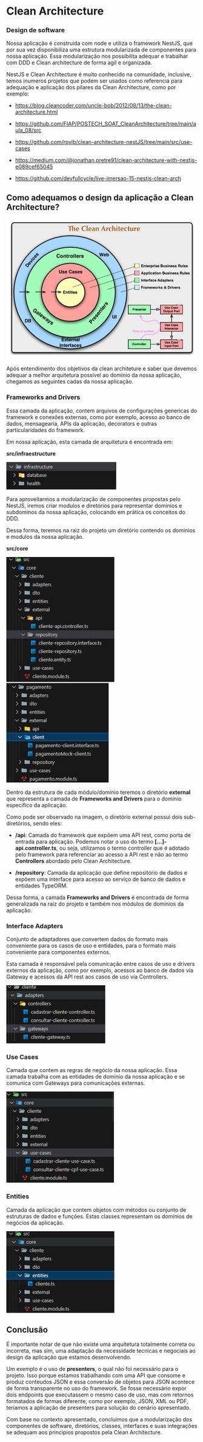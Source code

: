 # Clean Architecture
### Design de software

Nossa aplicação é construida com node e utiliza o framework NestJS, que por sua vez disponibiliza uma estrutura modularizada de componentes para nossa aplicação.
Essa modularização nos possibilita adequar e trabalhar com DDD e Clean architecture de forma agil e organizada.

NestJS e Clean Architecture é muito conhecido na comunidade, inclusive, temos inumeros projetos que podem ser usados como referencia para adequação e aplicação dos pilares da Clean Architecture, como por exemplo:

* https://blog.cleancoder.com/uncle-bob/2012/08/13/the-clean-architecture.html

* https://github.com/FIAP/POSTECH_SOAT_CleanArchitecture/tree/main/aula_08/src

* https://github.com/royib/clean-architecture-nestJS/tree/main/src/use-cases

* https://medium.com/@jonathan.pretre91/clean-architecture-with-nestjs-e089cef65045

* https://github.com/devfullcycle/live-imersao-15-nestjs-clean-arch


## Como adequamos o design da aplicação a Clean Architecture? 

![arq](clean-architecture.png)

Após entendimento dos objetivos da clean architeture e saber que devemos adequar a melhor arquitetura possível ao dominio da nossa aplicação, chegamos as seguintes cadas da nossa aplicação.

### Frameworks and Drivers

Essa camada da aplicação, contem arquivos de configurações genericas do framework e conexões externas, como por exemplo, acesso ao banco de dados, mensagearia, APIs da aplicação, decorators e outras particularidades do framework.

Em nossa aplicação, esta camada de arquitetura é encontrada em:

**src/infraestructure**

![infraestructure](frameworks-drivers.png)

Para aproveitarmos a modularização de componentes propostas pelo NestJS, iremos criar modulos e diretórios para representar dominios e subdominos da nossa aplicação, colocando em prática os conceitos do DDD.

Dessa forma, teremos na raiz do projeto um diretório contendo os dominios e modulos da nossa aplicação.

**src/core**

![modulos](modulos.png)
![modulos](modulo-pagamento.png)


Dentro da estrutura de cada módulo/domínio teremos o diretório **external** que representa a camada de **Frameworks and Drivers** para o dominio especifico da aplicação.

Como pode ser observado na imagem, o diretório external possui dois sub-diretórios, sendo eles:

* **/api**: Camada do framework que expõem uma API rest, como porta de entrada para aplicação. Podemos notar o uso do termo **[...]-api.controller.ts**, ou seja, utilizamos o termo controller que é adotado pelo framework para referenciar ao acesso a API rest e não ao termo **Controllers** abordado pelo Clean Architecture.

* **/repository**: Camada da aplicação que define repositório de dados e expõem uma interface para acesso ao serviço de banco de dados e entidades TypeORM.

Dessa forma, a camada **Frameworks and Drivers** é encontrada de forma generalizada na raiz do projeto e também nos módulos de dominios da aplicação.



### Interface Adapters

Conjunto de adaptadores que convertem dados do formato mais conveniente para os casos de uso e entidades, para o formato mais conveniente para componentes externos.

Esta camada é responsável pela comunicação entre casos de uso e drivers externos da aplicação, como por exemplo, acessos ao banco de dados via Gateway e acessos da API rest aos casos de uso via Controllers.

![adapters](adapters.png)

### Use Cases

Camada que contem as regras de negócio da nossa aplicação. Essa camada trabalha com as entidades de dominio da nossa aplicação e se comunica com Gateways para comunicações externas.

![use-case](use-case.png)

### Entities

Camada da aplicação que contem objetos com métodos ou conjunto de estruturas de dados e funções. Estas classes representam os domínios de negócios da aplicação.

![entities](entities.png)

## Conclusão

É importante notar de que não existe uma arquitetura totalmente correta ou incorreta, mas sim, uma adaptação da necessidade tecnicas e negociais ao design da aplicação que estamos desenvolvendo.

Um exemplo é o uso de **presenters**, o qual não foi necessário para o projeto. Isso porque estamos trabalhando com uma API que consome e produz conteudos JSON e essa conversão de objetos para JSON acontece de forma transparente no uso do framework. Se fosse necessário expor dois endpoints que executassem o mesmo caso de uso, mas com retornos formatados de formas diferente, como por exemplo, JSON, XML ou PDF, teriamos a aplicação de presenters para solução do cenário apresentado.

Com base no contexto apresentado, concluimos que a modularização dos componentes de software, diretórios, classes, interfaces e suas integrações se adequam aos principios propostos pela Clean Architecture. 